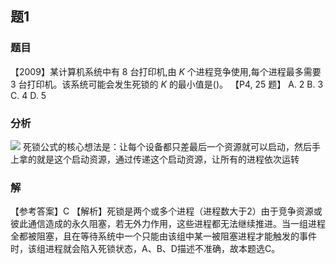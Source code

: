 ## 题1
### 题目
【2009】某计算机系统中有 8 台打印机,由 $K$ 个进程竞争使用,每个进程最多需要 3 台打印机。该系统可能会发生死锁的 $K$ 的最小值是()。 【P4, 25 题】
A. 2 B. 3 C. 4 D. 5
### 分析
![](https://img.hwenyi.live/202411060154213.webp)
死锁公式的核心想法是：让每个设备都只差最后一个资源就可以启动，然后手上拿的就是这个启动资源，通过传递这个启动资源，让所有的进程依次运转
### 解
【参考答案】C
【解析】死锁是两个或多个进程（进程数大于2）由于竞争资源或彼此通信造成的永久阻塞，若无外力作用，这些进程都无法继续推进。当一组进程全都被阻塞，且在等待系统中一个只能由该组中某一被阻塞进程才能触发的事件时，该组进程就会陷入死锁状态，A、B、D描述不准确，故本题选C。
